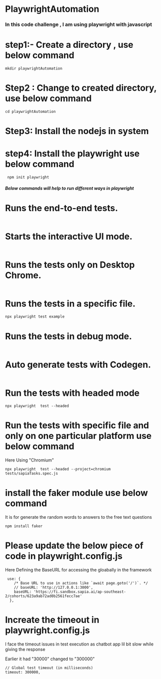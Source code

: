 # PlaywrightAutomation

### In this code challenge , I am using playwright with javascript
# step1:- Create a directory , use below command
 ```
 mkdir playwrightAutomation
 ```
 # Step2 : Change to created directory, use below command

 ```
 cd playwrightAutomation
 ```
 # Step3: Install the nodejs in system
 
 # step4: Install the playwright use below command
 ```
  npm init playwright
 ```

 ##### Below commands will help to run different ways in playwright
 #  Runs the end-to-end tests. 
 ```npx playwright test
 ```
#  Starts the interactive UI mode.
```npx playwright test --ui
```
# Runs the tests only on Desktop Chrome. 
```npx playwright test --project=chromium
```   
# Runs the tests in a specific file.
```
npx playwright test example
```
# Runs the tests in debug mode.
```npx playwright test --debug
```
# Auto generate tests with Codegen.
  ```npx playwright codegen
  ```
# Run the tests with headed mode
```
npx playwright  test --headed
```
# Run the tests with specific file and only on one particular platform use below command
Here Using "Chromium"
```
npx playwright  test --headed --project=chromium tests/sapiaTasks.spec.js
```
# install the faker module use below command
It is for generate the random words  to answers to the free text questions
```
npm install faker
```

# Please update the below piece of code in playwright.config.js
Here Defining the BaseURL for accessing the gloabally in the framework
```
 use: {
    /* Base URL to use in actions like `await page.goto('/')`. */
    // baseURL: 'http://127.0.0.1:3000',
    baseURL: 'https://fi.sandbox.sapia.ai/ap-southeast-2/cohorts/623a9ab72ad0b2561fecc7ae'
  },

```

# Increate the timeout in  playwright.config.js
I face the timeout issues  in test execution as chatbot app lil bit slow while giving the response

Earlier it had "30000" changed to "300000"
```
// Global test timeout (in milliseconds)
timeout: 300000,
```


